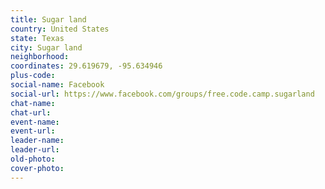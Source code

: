 ```yaml
---
title: Sugar land
country: United States
state: Texas
city: Sugar land
neighborhood: 
coordinates: 29.619679, -95.634946
plus-code:
social-name: Facebook
social-url: https://www.facebook.com/groups/free.code.camp.sugarland
chat-name:
chat-url:
event-name:
event-url:
leader-name:
leader-url:
old-photo: 
cover-photo:
---
```

